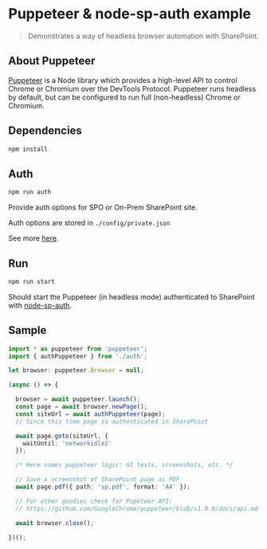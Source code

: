 # Puppeteer & node-sp-auth example

> Demonstrates a way of headless browser automation with SharePoint.

## About Puppeteer

[Puppeteer](https://github.com/GoogleChrome/puppeteer) is a Node library which provides a high-level API to control Chrome or Chromium over the DevTools Protocol. Puppeteer runs headless by default, but can be configured to run full (non-headless) Chrome or Chromium.

## Dependencies

```bash
npm install
```

## Auth

```bash
npm run auth
```

Provide auth options for SPO or On-Prem SharePoint site.

Auth options are stored in `./config/private.json`

See more [here](https://github.com/koltyakov/node-sp-auth-config).

## Run

```bash
npm run start
```

Should start the Puppeteer (in headless mode) authenticated to SharePoint with [node-sp-auth](https://github.com/s-KaiNet/node-sp-auth).

## Sample

```typescript
import * as puppeteer from 'puppeteer';
import { authPuppeteer } from './auth';

let browser: puppeteer.Browser = null;

(async () => {

  browser = await puppeteer.launch();
  const page = await browser.newPage();
  const siteUrl = await authPuppeteer(page);
  // Since this time page is authenticated in SharePoint

  await page.goto(siteUrl, {
    waitUntil: 'networkidle2'
  });

  /* Here comes puppeteer logic: UI tests, screenshots, etc. */

  // Save a screenshot of SharePoint page as PDF
  await page.pdf({ path: 'sp.pdf', format: 'A4' });

  // For other goodies check for Pupeteer API:
  // https://github.com/GoogleChrome/puppeteer/blob/v1.9.0/docs/api.md

  await browser.close();

})();
```